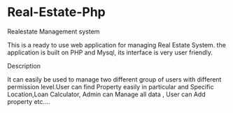 # Real-Estate-Php



Realestate Management system

This is a ready to use web application for managing Real Estate System. the application is built on PHP and Mysql, its interface is very user friendly.

Description

It can easily be used to manage two different group of users with different permission level.User can find Property easily in particular and Specific Location,Loan Calculator, Admin can Manage all data , User can Add property etc....


